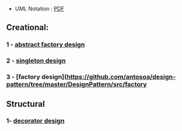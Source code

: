 - UML Notation : [PDF]() 


## Creational: 

### 1 - [abstract factory design](https://github.com/antosoa/design-pattern/tree/master/DesignPattern/src/abstractfactorydesign)

### 2 - [singleton design](https://github.com/antosoa/design-pattern/tree/master/DesignPattern/src/singleton)

### 3 - [factory design](https://github.com/antosoa/design-pattern/tree/master/DesignPattern/src/factory

## Structural 

### 1- [decorator design](https://github.com/antosoa/design-pattern/tree/master/DesignPattern/src/decorator)


